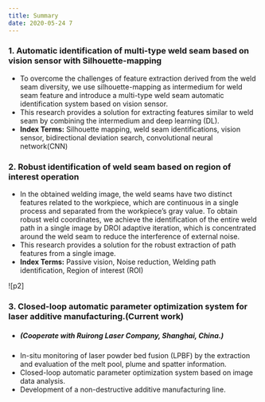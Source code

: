 ```yaml
---
title: Summary
date: 2020-05-24 7
---
```


### 1. Automatic identification of multi-type weld seam based on vision sensor with Silhouette-mapping

* To overcome the challenges of feature extraction derived from the weld seam diversity, we use silhouette-mapping as  intermedium for weld seam feature and introduce a multi-type weld seam automatic identification system based on vision sensor. 
* This research provides a solution for extracting features similar to weld seam by combining the intermedium and deep learning (DL). 
* **Index Terms:** Silhouette mapping, weld seam identifications, vision sensor, bidirectional deviation search, convolutional neural network(CNN)

<!-- ![p2](https://github.com/HonFii/resume/raw/master/_posts/P2.png){:height="90%" width="90%"} -->

### 2. Robust identification of weld seam based on region of interest operation

* In the obtained welding image, the weld seams have two distinct features related to the workpiece, which are continuous in a single process and separated from the workpiece’s gray value. To obtain robust weld coordinates, we achieve the identification of the entire weld path in a single image by DROI adaptive iteration, which is concentrated around the weld seam to reduce the interference of external noise. 
* This research provides a solution for the robust extraction of path features from a single image.
* **Index Terms:** Passive vision, Noise reduction, Welding path identification, Region of interest (ROI)

![p2]

### 3. Closed-loop automatic parameter optimization system for laser additive manufacturing.(Current work)

* ##### (Cooperate with Ruirong Laser Company, Shanghai, China.)
* In-situ monitoring of laser powder bed fusion (LPBF) by the extraction and evaluation of the melt pool, plume and spatter information.
* Closed-loop automatic parameter optimization system based on image data analysis.
* Development of a non-destructive additive manufacturing line.


